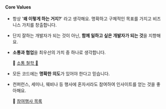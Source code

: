 
#### Core Values
- 항상 '**왜 이렇게 하는 거지?**' 라고 생각해요. 명확하고 구체적인 목표를 가지고 비즈니스 가치를 창출합니다.
- 단지 잘하는 개발자가 되는 것이 아닌, **함께 일하고 싶은 개발자가 되는 것**을 지향해요.
- **소통과 협업**을 최우선의 가치 중 하나로 생각합니다. 
  
  🔗 [소통 철학 💬](https://celestial-vise-b17.notion.site/1bb6fb311ab580adb5c4c096755e386c)

- 모든 코드에는 **명확한 의도**가 있어야 한다고 믿습니다.
- 컨퍼런스, 세미나, 웨비나 등 행사에 혼자서라도 참여하여 인사이트를 얻는 것을 좋아해요.

  🔗 [참여행사 목록](https://celestial-vise-b17.notion.site/17b6fb311ab580c4bb3ae538051c30dd)